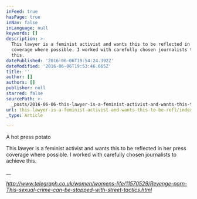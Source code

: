 ```yaml
---
inFeed: true
hasPage: true
inNav: false
inLanguage: null
keywords: []
description: >-
  This lawyer is a feminist activist and wants this to be reflected in her press
  coverage where possible. I worked with carefully chosen journalists to achieve
  this.
datePublished: '2016-06-06T19:54:24.392Z'
dateModified: '2016-06-06T19:53:46.665Z'
title: ''
author: []
authors: []
publisher: null
starred: false
sourcePath: >-
  _posts/2016-06-06-this-lawyer-is-a-feminist-activist-and-wants-this-to-be-refl.md
url: this-lawyer-is-a-feminist-activist-and-wants-this-to-be-refl/index.html
_type: Article

---
```

A hot press potato

This lawyer is a feminist activist and wants this to be reflected in her press coverage where possible. I worked with carefully chosen journalists to achieve this.

__

_http://www.telegraph.co.uk/women/womens-life/11570529/Revenge-porn-This-sexual-crime-can-be-stopped-with-street-tactics.html_